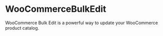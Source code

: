 # WooCommerceBulkEdit
WooCommerce Bulk Edit is a powerful way to update your WooCommerce product catalog.
